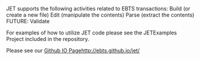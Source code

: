 JET supports the following activities related to EBTS transactions:
Build (or create a new file)
Edit (manipulate the contents)
Parse (extract the contents)
FUTURE: Validate

For examples of how to utilize JET code please see the JETExamples Project included in the repository.

Please see our <a href="http://ebts.github.io/jet/">Github IO Page</a>http://ebts.github.io/jet/
